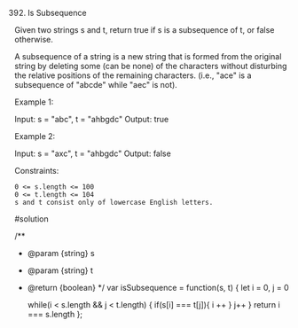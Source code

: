 392. Is Subsequence

Given two strings s and t, return true if s is a subsequence of t, or false otherwise.

A subsequence of a string is a new string that is formed from the original string by deleting some (can be none) of the characters without disturbing the relative positions of the remaining characters. (i.e., "ace" is a subsequence of "abcde" while "aec" is not).

 

Example 1:

Input: s = "abc", t = "ahbgdc"
Output: true

Example 2:

Input: s = "axc", t = "ahbgdc"
Output: false

 

Constraints:

    0 <= s.length <= 100
    0 <= t.length <= 104
    s and t consist only of lowercase English letters.

 #solution

 /**
 * @param {string} s
 * @param {string} t
 * @return {boolean}
 */
var isSubsequence = function(s, t) {
    let i = 0, j = 0

    while(i < s.length && j < t.length) {
        if(s[i] === t[j]){
        i ++
    }
    j++
}
    return i === s.length
};
